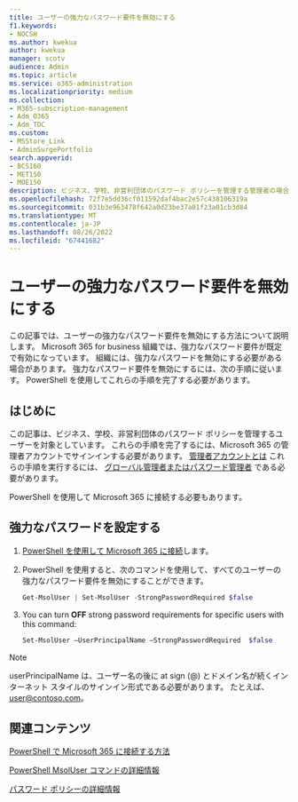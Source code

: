```yaml
---
title: ユーザーの強力なパスワード要件を無効にする
f1.keywords:
- NOCSH
ms.author: kwekua
author: kwekua
manager: scotv
audience: Admin
ms.topic: article
ms.service: o365-administration
ms.localizationpriority: medium
ms.collection:
- M365-subscription-management
- Adm_O365
- Adm_TOC
ms.custom:
- MSStore_Link
- AdminSurgePortfolio
search.appverid:
- BCS160
- MET150
- MOE150
description: ビジネス、学校、非営利団体のパスワード ポリシーを管理する管理者の場合は、Azure AD PowerShell を使用して強力なパスワード要件を設定できます。
ms.openlocfilehash: 72f7e5dd36cf011592daf4bac2e57c438106319a
ms.sourcegitcommit: 031b3e963478f642a0d23be37a01f23a01cb3d84
ms.translationtype: MT
ms.contentlocale: ja-JP
ms.lasthandoff: 08/26/2022
ms.locfileid: "67441682"
---
```

# <a name="turn-off-strong-password-requirements-for-users"></a>ユーザーの強力なパスワード要件を無効にする

この記事では、ユーザーの強力なパスワード要件を無効にする方法について説明します。 Microsoft 365 for business 組織では、強力なパスワード要件が既定で有効になっています。 組織には、強力なパスワードを無効にする必要がある場合があります。 強力なパスワード要件を無効にするには、次の手順に従います。 PowerShell を使用してこれらの手順を完了する必要があります。

## <a name="before-you-begin"></a>はじめに

この記事は、ビジネス、学校、非営利団体のパスワード ポリシーを管理するユーザーを対象としています。 これらの手順を完了するには、Microsoft 365 の管理者アカウントでサインインする必要があります。 [管理者アカウントとは](../admin-overview/admin-center-overview.md#overview-of-the-microsoft-365-admin-center) これらの手順を実行するには、 [グローバル管理者またはパスワード管理者](about-admin-roles.md) である必要があります。

PowerShell を使用して Microsoft 365 に接続する必要もあります。

## <a name="set-strong-passwords"></a>強力なパスワードを設定する

1. [PowerShell を使用して Microsoft 365 に接続](/office365/enterprise/powershell/connect-to-office-365-powershell#connect-with-the-microsoft-azure-active-directory-module-for-windows-powershell)します。

2. PowerShell を使用すると、次のコマンドを使用して、すべてのユーザーの強力なパスワード要件を無効にすることができます。

    ```powershell
    Get-MsolUser | Set-MsolUser -StrongPasswordRequired $false

3. You can turn **OFF** strong password requirements for specific users with this command:

    ```powershell
    Set-MsolUser –UserPrincipalName –StrongPasswordRequired  $false
    ```

> [!NOTE]
> userPrincipalName は、ユーザー名の後に at sign (@) とドメイン名が続くインターネット スタイルのサインイン形式である必要があります。 たとえば、user@contoso.com。

## <a name="related-content"></a>関連コンテンツ

[PowerShell で Microsoft 365 に接続する方法](/office365/enterprise/powershell/connect-to-office-365-powershell#connect-with-the-microsoft-azure-active-directory-module-for-windows-powershell)

[PowerShell MsolUser コマンドの詳細情報](/powershell/azure/active-directory/install-adv2)

[パスワード ポリシーの詳細情報](/azure/active-directory/authentication/concept-sspr-policy#password-policies-that-only-apply-to-cloud-user-accounts)
